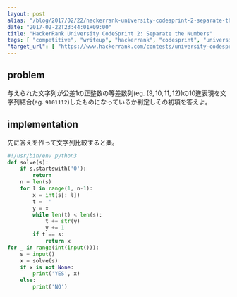 ```yaml
---
layout: post
alias: "/blog/2017/02/22/hackerrank-university-codesprint-2-separate-the-numbers/"
date: "2017-02-22T23:44:01+09:00"
title: "HackerRank University CodeSprint 2: Separate the Numbers"
tags: [ "competitive", "writeup", "hackerrank", "codesprint", "university-codesprint" ]
"target_url": [ "https://www.hackerrank.com/contests/university-codesprint-2/challenges/separate-the-numbers" ]
---
```


## problem

与えられた文字列が公差$1$の正整数の等差数列(eg. $(9, 10, 11, 12)$)の$10$進表現を文字列結合(eg. `9101112`)したものになっているか判定しその初項を答えよ。

## implementation

先に答えを作って文字列比較すると楽。

``` python
#!/usr/bin/env python3
def solve(s):
    if s.startswith('0'):
        return
    n = len(s)
    for l in range(1, n-1):
        x = int(s[: l])
        t = ''
        y = x
        while len(t) < len(s):
            t += str(y)
            y += 1
        if t == s:
            return x
for _ in range(int(input())):
    s = input()
    x = solve(s)
    if x is not None:
        print('YES', x)
    else:
        print('NO')
```
